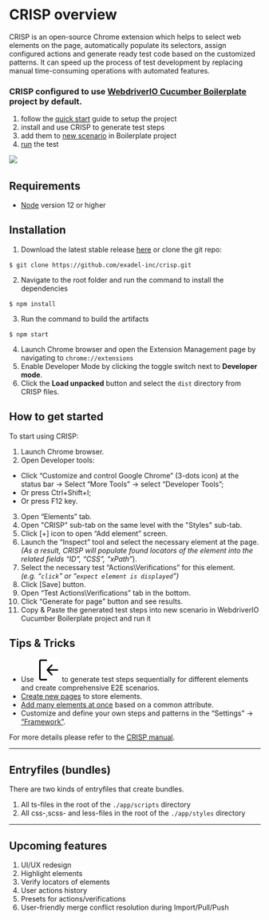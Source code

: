 # CRISP overview

CRISP is an open-source Chrome extension which helps to select web elements on the page, automatically populate its selectors, assign configured actions and generate ready test code based on the customized patterns. It can speed up the process of test development by replacing manual time-consuming operations with automated features.
<br>
### CRISP configured to use [WebdriverIO Cucumber Boilerplate](https://github.com/webdriverio/cucumber-boilerplate#cucumber-boilerplate) project by default.
1. follow the [quick start](https://github.com/webdriverio/cucumber-boilerplate#quick-start) guide to setup the project
1. install and use CRISP to generate test steps
1. add them to [new scenario](https://github.com/webdriverio/cucumber-boilerplate#how-to-write-a-test) in Boilerplate project
1. [run](https://github.com/webdriverio/cucumber-boilerplate#how-to-run-the-test) the test

![](./docs/overview.gif)

## Requirements
- [Node](https://nodejs.org/en/) version 12 or higher
## Installation

1. Download the latest stable release [here](https://github.com/exadel-inc/crisp/archive/refs/heads/master.zip) or clone the git repo: 
```
$ git clone https://github.com/exadel-inc/crisp.git
```
2. Navigate to the root folder and run the command to install the dependencies
```
$ npm install
```
3. Run the command to build the artifacts
```
$ npm start
```
4. Launch Chrome browser and open the Extension Management page by navigating to `chrome://extensions`
5. Enable Developer Mode by clicking the toggle switch next to **Developer mode**.
6. Click the **Load unpacked** button and select the `dist` directory from CRISP files.
## How to get started

To start using CRISP:
1. Launch Chrome browser.
2. Open Developer tools:
- Click “Customize and control Google Chrome” (3-dots icon)  at the status bar -> Select “More Tools” -> select “Developer Tools”;
- Or press Ctrl+Shift+I;
- Or press F12 key.
3. Open “Elements” tab.
4. Open "CRISP" sub-tab on the same level with the "Styles" sub-tab.
5. Click [+] icon to open “Add element” screen.
6. Launch the “Inspect” tool and select the necessary element at the page. 
<br>_(As a result, CRISP will populate found locators of the element into the related fields “ID”, “CSS”, “xPath”_).
7. Select the necessary test “Actions\Verifications” for this element.
<br>_(e.g. “`click`” or “`expect element is displayed`”)_
8. Click [Save] button.
9. Open “Test Actions\Verifications” tab in the bottom.
10. Click “Generate for page” button and see results.
11. Copy & Paste the generated test steps into new scenario in WebdriverIO Cucumber Boilerplate project and run it


## Tips & Tricks
- Use ![](./app/images/sign-in.svg) to generate test steps sequentially for different elements and create comprehensive E2E scenarios.
- [Create new pages](./docs/crisp-help.md#saved-pages) to store elements.
- [Add many elements at once](./docs/crisp-help.md#addelementsinbulk) based on a common attribute.
- Customize and define your own steps and patterns in the “Settings” -> [“Framework”](./docs/crisp-help.md#framework).

For more details please refer to the [CRISP manual](./docs/crisp-help.md).
_______

## Entryfiles (bundles)

There are two kinds of entryfiles that create bundles.

1. All ts-files in the root of the `./app/scripts` directory
2. All css-,scss- and less-files in the root of the `./app/styles` directory

_______
## Upcoming features

1. UI/UX redesign
2. Highlight elements
3. Verify locators of elements
4. User actions history
5. Presets for actions/verifications
6. User-friendly merge conflict resolution during Import/Pull/Push
